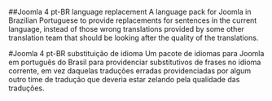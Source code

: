 ##Joomla 4 pt-BR language replacement
A language pack for Joomla in Brazilian Portuguese to provide replacements for sentences in the current language, instead of those wrong translations provided by some other translation team that should be looking after the quality of the translations.

#Joomla 4 pt-BR substituição de idioma
Um pacote de idiomas para Joomla em português do Brasil para providenciar substitutivos de frases no idioma corrente, em vez daquelas traduções erradas providenciadas por algum outro time de tradução que deveria estar zelando pela qualidade das traduções.
